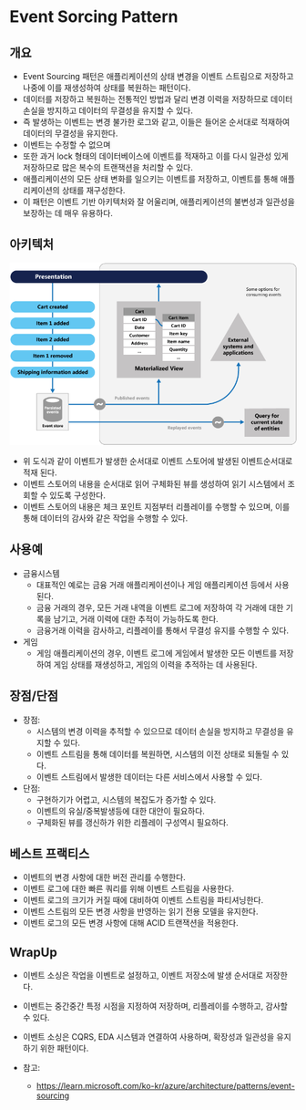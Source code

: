 # Event Sorcing Pattern 

## 개요 

- Event Sourcing 패턴은 애플리케이션의 상태 변경을 이벤트 스트림으로 저장하고 나중에 이를 재생성하여 상태를 복원하는 패턴이다. 
- 데이터를 저장하고 복원하는 전통적인 방법과 달리 변경 이력을 저장하므로 데이터 손실을 방지하고 데이터의 무결성을 유지할 수 있다.
- 즉  발생하는 이벤트는 변경 불가한 로그와 같고, 이들은 들어온 순서대로 적재하여 데이터의 무결성을 유지한다. 
- 이벤트는 수정할 수 없으며 
- 또한 과거 lock 형태의 데이터베이스에 이벤트를 적재하고 이를 다시 일관성 있게 저장하므로 많은 복수의 트랜잭션을 처리할 수 있다. 
- 애플리케이션의 모든 상태 변화를 일으키는 이벤트를 저장하고, 이벤트를 통해 애플리케이션의 상태를 재구성한다. 
- 이 패턴은 이벤트 기반 아키텍처와 잘 어울리며, 애플리케이션의 불변성과 일관성을 보장하는 데 매우 유용하다.

## 아키텍처 

![event-sourcing](imgs/event-sourcing-overview.png)

- 위 도식과 같이 이벤트가 발생한 순서대로 이벤트 스토어에 발생된 이벤트순서대로 적재 된다. 
- 이벤트 스토어의 내용을 순서대로 읽어 구체화된 뷰를 생성하여 읽기 시스템에서 조회할 수 있도록 구성한다. 
- 이벤트 스토어의 내용은 체크 포인트 지점부터 리플레이를 수행할 수 있으며, 이를 통해 데이터의 감사와 같은 작업을 수행할 수 있다. 

## 사용예

- 금융시스템 
  - 대표적인 예로는 금융 거래 애플리케이션이나 게임 애플리케이션 등에서 사용된다. 
  - 금융 거래의 경우, 모든 거래 내역을 이벤트 로그에 저장하여 각 거래에 대한 기록을 남기고, 거래 이력에 대한 추적이 가능하도록 한다. 
  - 금융거래 이력을 감사하고, 리플레이를 통해서 무결성 유지를 수행할 수 있다. 
- 게임
  - 게임 애플리케이션의 경우, 이벤트 로그에 게임에서 발생한 모든 이벤트를 저장하여 게임 상태를 재생성하고, 게임의 이력을 추적하는 데 사용된다.

## 장점/단점 

- 장점:
  - 시스템의 변경 이력을 추적할 수 있으므로 데이터 손실을 방지하고 무결성을 유지할 수 있다.
  - 이벤트 스트림을 통해 데이터를 복원하면, 시스템의 이전 상태로 되돌릴 수 있다.
  - 이벤트 스트림에서 발생한 데이터는 다른 서비스에서 사용할 수 있다.
- 단점:
  - 구현하기가 어렵고, 시스템의 복잡도가 증가할 수 있다.
  - 이벤트의 유실/중복발생등에 대한 대안이 필요하다. 
  - 구체화된 뷰를 갱신하가 위한 리플레이 구성역시 필요하다. 

## 베스트 프랙티스 

- 이벤트의 변경 사항에 대한 버전 관리를 수행한다.
- 이벤트 로그에 대한 빠른 쿼리를 위해 이벤트 스트림을 사용한다.
- 이벤트 로그의 크기가 커질 때에 대비하여 이벤트 스트림을 파티셔닝한다. 
- 이벤트 스트림의 모든 변경 사항을 반영하는 읽기 전용 모델을 유지한다.
- 이벤트 로그의 모든 변경 사항에 대해 ACID 트랜잭션을 적용한다. 

## WrapUp

- 이벤트 소싱은 작업을 이벤트로 설정하고, 이벤트 저장소에 발생 순서대로 저장한다. 
- 이벤트는 중간중간 특정 시점을 지정하여 저장하며, 리플레이를 수행하고, 감사할 수 있다. 
- 이벤트 소싱은 CQRS, EDA 시스템과 연결하여 사용하며, 확장성과 일관성을 유지하기 위한 패턴이다. 

- 참고:
  - https://learn.microsoft.com/ko-kr/azure/architecture/patterns/event-sourcing